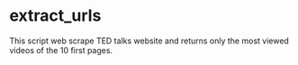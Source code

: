 # extract_urls
This script web scrape TED talks website and returns only the most viewed videos of the 10 first pages.
